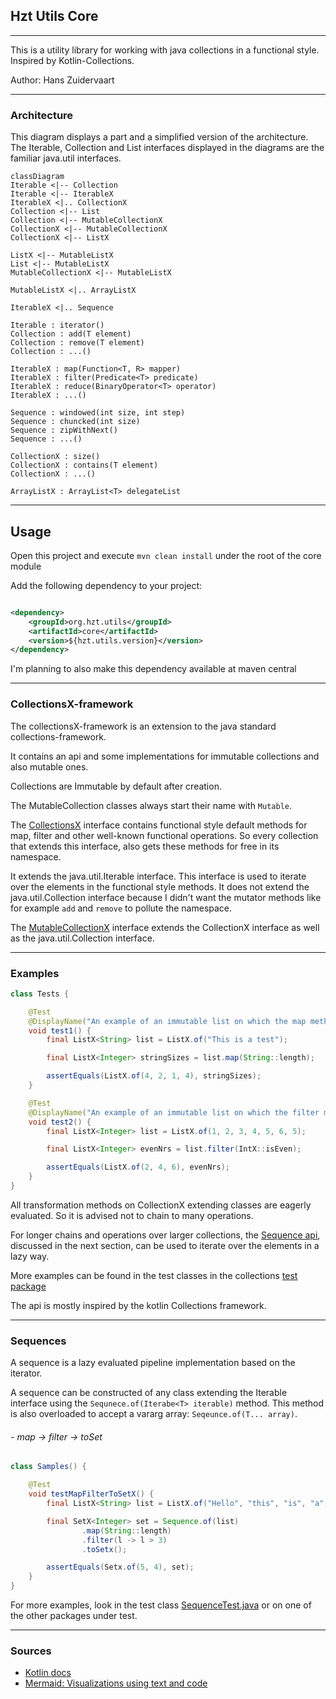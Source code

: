 ## Hzt Utils Core

---

This is a utility library for working with java collections in a functional style. Inspired by Kotlin-Collections.

Author: Hans Zuidervaart

---

### Architecture

This diagram displays a part and a simplified version of the architecture.
The Iterable, Collection and List interfaces displayed in the diagrams are the familiar java.util interfaces.

```mermaid
classDiagram
Iterable <|-- Collection
Iterable <|-- IterableX
IterableX <|.. CollectionX 
Collection <|-- List
Collection <|-- MutableCollectionX
CollectionX <|-- MutableCollectionX
CollectionX <|-- ListX

ListX <|-- MutableListX
List <|-- MutableListX
MutableCollectionX <|-- MutableListX

MutableListX <|.. ArrayListX

IterableX <|.. Sequence

Iterable : iterator()
Collection : add(T element)
Collection : remove(T element)
Collection : ...()

IterableX : map(Function<T, R> mapper)
IterableX : filter(Predicate<T> predicate)
IterableX : reduce(BinaryOperator<T> operator)
IterableX : ...()

Sequence : windowed(int size, int step)
Sequence : chuncked(int size)
Sequence : zipWithNext()
Sequence : ...()

CollectionX : size()
CollectionX : contains(T element)
CollectionX : ...()

ArrayListX : ArrayList<T> delegateList

```

---

## Usage

Open this project and execute `mvn clean install` under the root of the core module

Add the following dependency to your project:

````xml

<dependency>
    <groupId>org.hzt.utils</groupId>
    <artifactId>core</artifactId>
    <version>${hzt.utils.version}</version>
</dependency>
````

I'm planning to also make this dependency available at maven central

---

### CollectionsX-framework

The collectionsX-framework is an extension to the java standard collections-framework.

It contains an api and some implementations for immutable collections and also mutable ones.

Collections are Immutable by default after creation.

The MutableCollection classes always start their name with `Mutable`.

The [CollectionsX](src/main/java/org/hzt/utils/collections/CollectionX.java)
interface contains functional style default methods for map, filter and other well-known
functional operations. So every collection that extends this interface, also gets these methods for free in its
namespace.

It extends the java.util.Iterable interface. This interface is used to iterate over the elements in the functional style
methods.
It does not extend the java.util.Collection interface because I didn't want the mutator methods like for example `add`
and `remove`
to pollute the namespace.

The [MutableCollectionX](src/main/java/org/hzt/utils/collections/MutableCollectionX.java) interface extends the
CollectionX interface as well as
the java.util.Collection interface.

---

### Examples

```java
class Tests {

    @Test
    @DisplayName("An example of an immutable list on which the map method is called")
    void test1() {
        final ListX<String> list = ListX.of("This is a test");

        final ListX<Integer> stringSizes = list.map(String::length);

        assertEquals(ListX.of(4, 2, 1, 4), stringSizes);
    }

    @Test
    @DisplayName("An example of an immutable list on which the filter method is called")
    void test2() {
        final ListX<Integer> list = ListX.of(1, 2, 3, 4, 5, 6, 5);

        final ListX<Integer> evenNrs = list.filter(IntX::isEven);

        assertEquals(ListX.of(2, 4, 6), evenNrs);
    }
}
```

All transformation methods on CollectionX extending classes are eagerly evaluated. So it is advised not to chain to many
operations.

For longer chains and operations over larger collections,
the [Sequence api](src/main/java/org/hzt/utils/sequences/Sequence.java),
discussed in the next section, can be used to iterate over the elements in a lazy way.

More examples can be found in the test classes in the
collections [test package](src/test/java/org/hzt/utils/collections)

The api is mostly inspired by the kotlin Collections framework.

---

### Sequences

A sequence is a lazy evaluated pipeline implementation based on the iterator.

A sequence can be constructed of any class extending the Iterable interface using the `Sequnece.of(Iterabe<T> iterable)`
method.
This method is also overloaded to accept a vararg array: `Seqeunce.of(T... array)`.

###### - map -> filter -> toSet

```java
class Samples() {

    @Test
    void testMapFilterToSetX() {
        final ListX<String> list = ListX.of("Hello", "this", "is", "a", "test");

        final SetX<Integer> set = Sequence.of(list)
                .map(String::length)
                .filter(l -> l > 3)
                .toSetx();

        assertEquals(Setx.of(5, 4), set);
    }
}
```

For more examples, look in the test class [SequenceTest.java](src/test/java/org/hzt/utils/sequences/SequenceTest.java)
or on one of the other packages under test.

---

### Sources

- [Kotlin docs](https://kotlinlang.org/docs/home.html)
- [Mermaid: Visualizations using text and code](https://mermaid-js.github.io/mermaid/#/)

